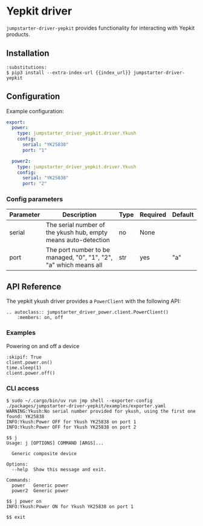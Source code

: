# Yepkit driver

`jumpstarter-driver-yepkit` provides functionality for interacting with Yepkit
products.

## Installation

```{code-block} console
:substitutions:
$ pip3 install --extra-index-url {{index_url}} jumpstarter-driver-yepkit
```

## Configuration

Example configuration:

```yaml
export:
  power:
    type: jumpstarter_driver_yepkit.driver.Ykush
    config:
      serial: "YK25838"
      port: "1"

  power2:
    type: jumpstarter_driver_yepkit.driver.Ykush
    config:
      serial: "YK25838"
      port: "2"
```

### Config parameters

| Parameter | Description                                                       | Type | Required | Default |
| --------- | ----------------------------------------------------------------- | ---- | -------- | ------- |
| serial    | The serial number of the ykush hub, empty means auto-detection    | no   | None     |         |
| port      | The port number to be managed, "0", "1", "2", "a" which means all | str  | yes      | "a"     |

## API Reference

The yepkit ykush driver provides a `PowerClient` with the following API:

```{eval-rst}
.. autoclass:: jumpstarter_driver_power.client.PowerClient()
    :members: on, off
```

### Examples

Powering on and off a device
```{testcode}
:skipif: True
client.power.on()
time.sleep(1)
client.power.off()
```

### CLI access

```shell
$ sudo ~/.cargo/bin/uv run jmp shell --exporter-config ./packages/jumpstarter-driver-yepkit/examples/exporter.yaml
WARNING:Ykush:No serial number provided for ykush, using the first one found: YK25838
INFO:Ykush:Power OFF for Ykush YK25838 on port 1
INFO:Ykush:Power OFF for Ykush YK25838 on port 2

$$ j
Usage: j [OPTIONS] COMMAND [ARGS]...

  Generic composite device

Options:
  --help  Show this message and exit.

Commands:
  power   Generic power
  power2  Generic power

$$ j power on
INFO:Ykush:Power ON for Ykush YK25838 on port 1

$$ exit
```
